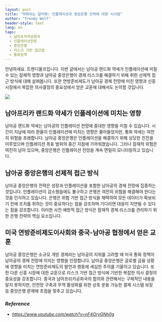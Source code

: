 ```yaml
---
layout: post
title: "약화되는 달러화: 인플레이션과 중앙은행 전략에 대한 시사점"
author: "Trendy Wolf"
header-style: text
lang: en
tags:
  - 남아프리카공화국
  - 인플레이션전망
  - 중앙은행
  - 리스크 기반 접근법
  - 통화정책
---
```


안녕하세요. 트렌디울프입니다. 이번 글에서는 남아공 랜드화 약세가 인플레이션에 미칠 수 있는 잠재적 영향과 남아공 중앙은행이 경제 리스크를 해결하기 위해 취한 선제적 접근 방식에 대해 살펴봅니다. 또한 연방준비제도가 남아공 경제 전망에 미친 영향과 신흥 시장에서 복잡한 의사결정의 중요성에서 얻은 교훈에 대해서도 논의할 것입니다.

<img
    src="https://i.ytimg.com/vi/nF4OryGNh0g/hqdefault.jpg"
/>






## 남아프리카 랜드화 약세가 인플레이션에 미치는 영향

남아공 랜드화 약세는 남아공의 인플레이션 전망에 중대한 영향을 미칠 수 있습니다. 시간이 지남에 따라 환율이 인플레이션에 미치는 영향은 줄어들었지만, 통화 약세는 여전히 위험을 초래합니다. 남아공 중앙은행은 인플레이션을 해결하기 위해 상당한 진전을 이루었으며 인플레이션 목표 범위의 중간 지점에 가까워졌습니다. 그러나 잠재적 위험은 여전히 남아 있으며, 중앙은행은 인플레이션 전망을 계속 면밀히 모니터링하고 있습니다.









## 남아공 중앙은행의 선제적 접근 방식

남아공 중앙은행의 전략은 성장과 인플레이션을 포함한 남아공의 경제 전망에 집중하는 것입니다. 인플레이션이 감소했음에도 불구하고 은행은 여전히 위험을 해결해야 한다는 것을 인식하고 있습니다. 은행은 위험 기반 접근 방식을 채택하여 모든 데이터가 확보되기 전에 조치를 취하는 것이 중요하다는 점을 강조하며 기다리면 대응이 지연될 수 있다는 점을 강조합니다. 이러한 사전 예방적 접근 방식은 잠재적 경제 리스크를 관리하기 위한 은행 전략의 핵심 요소입니다.









## 미국 연방준비제도이사회와 중국-남아공 협정에서 얻은 교훈

남아공 중앙은행은 소규모 개방 경제라는 남아공의 지위를 고려할 때 미국 통화 정책이 남아공의 경제 전망에 미치는 영향을 인정합니다. 남아공 중앙은행은 글로벌 금융 상황에 영향을 미치는 연방준비제도의 발언과 행동에 세심한 주의를 기울이고 있습니다. 또한 다른 신흥 시장에 대한 교훈으로 리스크 기반 접근 방식에 기반한 복잡한 의사 결정의 중요성을 강조합니다. 중국과 남아프리카공화국의 합의와 관련해서는 구체적인 내용을 알지 못하지만, 안전망 구축과 무역 활성화를 위한 상호 운용 가능한 결제 시스템 보장 등 중앙은행 문제에 초점을 맞추고 있습니다.


### _Reference_
- _https://www.youtube.com/watch?v=nF4OryGNh0g_

